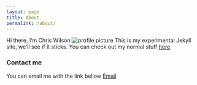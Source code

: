 ```yaml
---
layout: page
title: About
permalink: /about/
---
```


Hi there, I’m Chris Wilson ![profile picture](http://christopherjwilson.com/wp-content/uploads/2012/11/IMG_6390.jpg)
This is my experimental Jekyll site, we’ll see if it sticks. You can check out my normal stuff [here](http://ChristopherjWilson.com)

### Contact me
You can email me with the link bellow 
[Email](mailto:chrisjw133@gmail.com) 
